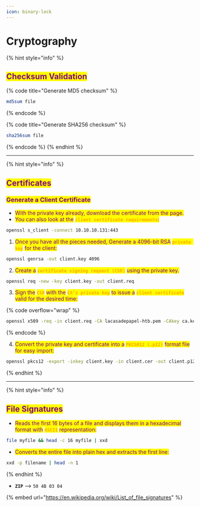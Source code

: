 ```yaml
---
icon: binary-lock
---
```


# Cryptography

{% hint style="info" %}
## <mark style="color:purple;">Checksum Validation</mark>

{% code title="Generate MD5 checksum" %}
```bash
md5sum file
```
{% endcode %}

{% code title="Generate SHA256 checksum" %}
```bash
sha256sum file
```
{% endcode %}
{% endhint %}

***

{% hint style="info" %}
## <mark style="color:purple;">Certificates</mark>

### <mark style="color:purple;">Generate a Client Certificate</mark>

* <mark style="color:purple;">With the private key already, download the certificate from the page.</mark>
* <mark style="color:purple;">You can also look at the</mark> <mark style="color:orange;">**`client certificate requirements`**</mark><mark style="color:purple;">:</mark>

```bash
openssl s_client -connect 10.10.10.131:443
```

1. <mark style="color:purple;">Once you have all the pieces needed, Generate a 4096-bit RSA</mark> <mark style="color:orange;">**`private key`**</mark> <mark style="color:purple;">for the client:</mark>

```bash
openssl genrsa -out client.key 4096
```

2. <mark style="color:purple;">Create a</mark> <mark style="color:orange;">**`certificate signing request (CSR)`**</mark> <mark style="color:purple;">using the private key.</mark>

```bash
openssl req -new -key client.key -out client.req
```

3. <mark style="color:purple;">Sign the</mark> <mark style="color:orange;">**`CSR`**</mark> <mark style="color:purple;">with the</mark> <mark style="color:orange;">**`CA’s private key`**</mark> <mark style="color:purple;">to issue a</mark> <mark style="color:orange;">**`client certificate`**</mark> <mark style="color:purple;">valid for the desired time:</mark>

{% code overflow="wrap" %}
```bash
openssl x509 -req -in client.req -CA lacasadepapel-htb.pem -CAkey ca.key -set_serial 101 -extensions client -days 365 -outform PEM -out client.cer

```
{% endcode %}

4. <mark style="color:purple;">Convert the private key and certificate into a</mark> <mark style="color:orange;">**`PKCS#12 (.p12)`**</mark> <mark style="color:purple;">format file for easy import:</mark>

```bash
openssl pkcs12 -export -inkey client.key -in client.cer -out client.p12
```
{% endhint %}

***

{% hint style="info" %}
## <mark style="color:purple;">File Signatures</mark>

* <mark style="color:purple;">Reads the first 16 bytes of a file and displays them in a hexadecimal format with</mark> <mark style="color:orange;">**`ASCII`**</mark> <mark style="color:purple;">representation:</mark>

```bash
file myfile && head -c 16 myfile | xxd
```

* <mark style="color:purple;">Converts the entire file into plain hex and extracts the first line:</mark>

```bash
xxd -p filename | head -n 1 
```
{% endhint %}



* **`ZIP`** --> `50 4B 03 04`

{% embed url="https://en.wikipedia.org/wiki/List_of_file_signatures" %}
